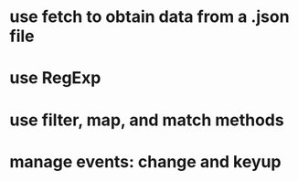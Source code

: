 # use fetch to obtain data from a .json file
# use RegExp
# use filter, map, and match methods
# manage events: change and keyup